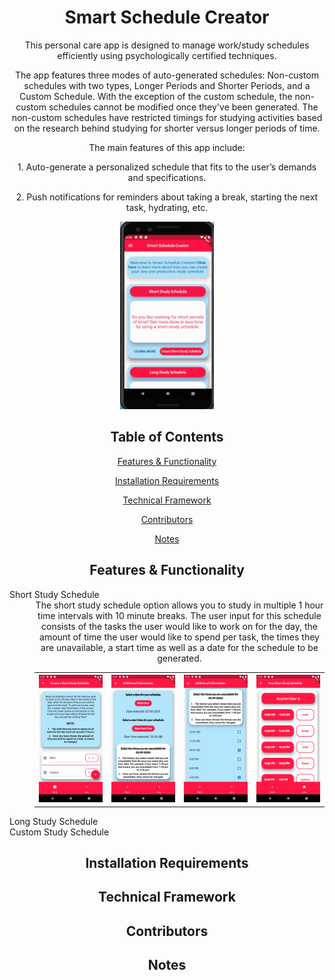 <h1 align="center">Smart Schedule Creator</h1>

<p align="center">This personal care app is designed to manage work/study schedules efficiently using psychologically certified techniques.</p>

<p align="center">The app features three modes of auto-generated schedules: Non-custom schedules with two types, Longer Periods and Shorter Periods, and a Custom Schedule. With the exception of the custom schedule, the non-custom schedules cannot be modified once they've been generated. The non-custom schedules have restricted timings for studying activities based on the research behind studying for shorter versus longer periods of time. </p>

<p align="center">The main features of this app include:</p>
<p align="center">1. Auto-generate a personalized schedule that fits to the user’s demands and specifications.</p>
<p align="center">2. Push notifications for reminders about taking a break, starting the next task, hydrating, etc. </p>

<p align="center">
  <img width ="150" height="300" src="homepage.gif">
</p>

<h2 align="center">Table of Contents</h2>
<p align="center"><a href="#features">Features & Functionality</a></p>
<p align="center"><a href="#installation">Installation Requirements</a></p>
<p align="center"><a href="#framework">Technical Framework</a></p>
<p align="center"><a href="#contributors">Contributors</a></p>
<p align="center"><a href="#notes">Notes</a></p>

<h2 align="center" id="features">Features & Functionality</h2>
<dl>
  <dt>Short Study Schedule</dt>
  <dd align="center">The short study schedule option allows you to study in multiple 1 hour time intervals with 10 minute breaks. The user input for this schedule consists of the tasks the user would like to work on for the day, the amount of time the user would like to spend per task, the times they are unavailable, a start time as well as a date for the schedule to be generated.
    <table>
      <tr>
        <th align="center">
          <img width="200" height"500" src="tasks.png">
        </th>
        <th align="center">
          <img width="200" height"500" src="startTime.png">
        </th>
        <th align="center">
          <img width="200" height"500" src="unavailable.png">
        </th>
        <th align="center">
          <img width="200" height"500" src="schedule.png">
        </th>
      </tr>
    </table>
    
  </dd>
  <dt>Long Study Schedule</dt>
  <dd align="center">
  </dd>
  <dt>Custom Study Schedule</dt>
  <dd align="center">
  </dd>      
</dl>


<h2 align="center" id="installation">Installation Requirements</h2>


<h2 align="center" id="framework">Technical Framework</h2>


<h2 align="center" id="contributors">Contributors</h2>

<h2 align="center" id="notes">Notes</h2>
